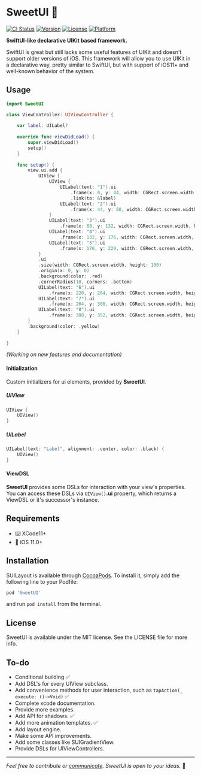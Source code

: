 # SweetUI 🍯

[![CI Status](https://travis-ci.org/maximkrouk/SweetUI.svg?branch=master)](https://travis-ci.org/mx-Cat/SweetUI) [![Version](https://img.shields.io/cocoapods/v/SweetUI.svg?style=flat)](https://cocoapods.org/pods/SweetUI) [![License](https://img.shields.io/cocoapods/l/SweetUI.svg?style=flat)](https://cocoapods.org/pods/SweetUI) [![Platform](https://img.shields.io/cocoapods/p/SweetUI.svg?style=flat)](https://cocoapods.org/pods/SweetUI)

__SwiftUI-like declarative UIKit based framework.__

SwiftUI is great but still lacks some useful features of UIKit and doesn't support older versions of iOS. This framework will allow you to use UIKit in a declarative way, pretty similar to SwiftUI, but with support of iOS11+ and well-known behavior of the system.

## Usage

```swift
import SweetUI

class ViewController: UIViewController {
    
    var label: UILabel?
    
    override func viewDidLoad() {
        super.viewDidLoad()
        setup()
    }
    
    func setup() {
        view.ui.add {
            UIView {
                UIView {
                    UILabel(text: "1").ui
                        .frame(x: 0, y: 44, width: CGRect.screen.width, height: 20)
                        .link(to: &label)
                    UILabel(text: "2").ui
                        .frame(x: 44, y: 88, width: CGRect.screen.width, height: 20)
                }
                UILabel(text: "3").ui
                    .frame(x: 88, y: 132, width: CGRect.screen.width, height: 20)
                UILabel(text: "4").ui
                    .frame(x: 132, y: 176, width: CGRect.screen.width, height: 20)
                UILabel(text: "5").ui
                    .frame(x: 176, y: 220, width: CGRect.screen.width, height: 20)
            }
            .ui
            .size(width: CGRect.screen.width, height: 100)
            .origin(x: 0, y: 0)
            .background(color: .red)
            .cornerRadius(18, corners: .bottom)
            UILabel(text: "6").ui
                .frame(x: 220, y: 264, width: CGRect.screen.width, height: 20)
            UILabel(text: "7").ui
                .frame(x: 264, y: 308, width: CGRect.screen.width, height: 20)
            UILabel(text: "8").ui
                .frame(x: 308, y: 352, width: CGRect.screen.width, height: 20)
        }
        .background(color: .yellow)
    }
    
}

```

_(Working on new features and documentation)_

#### Initialization

Custom initializers for ui elements, provided by __SweetUI__.

##### UIView

```swift
UIView {
    UIView()
}
```

##### UILabel

```swift
UILabel(text: "Label", alignment: .center, color: .black) {
    UIView()
}
```

#### ViewDSL

__SweetUI__ provides some DSLs for interaction with your view's properties. You can access these DSLs via `UIView()`__.ui__ property, which returns a ViewDSL or it's successor's instance.

## Requirements

- ⌨️    XCode11+
- 📱    iOS 11.0+

## Installation

SUILayout is available through [CocoaPods](https://cocoapods.org). To install it, simply add the following line to your Podfile:

```ruby
pod 'SweetUI'
```

and run `pod install` from the terminal.

## License

SweetUI is available under the MIT license. See the LICENSE file for more info.

## To-do

- Conditional building ✅
- Add DSL's for every UIView subclass.
- Add convenience methods for user interaction, such as `tapAction(_ execute: ()->Void)` ✅
- Complete xcode documentation.
- Provide more examples.
- Add API for shadows. ✅
- Add more animation templates. ✅
- Add layout engine.
- Make some API improvements.
- Add some classes like SUIGradientView.
- Provide DSLs for UIViewControllers.

------

*Feel free to contribute or [communicate](https://twitter.com/mxcat_). SweetUI is open to your ideas.* 🌝
